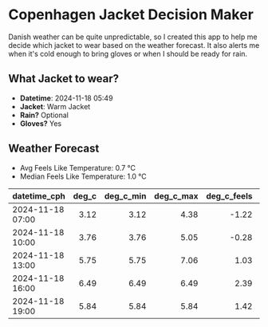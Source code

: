
# Copenhagen Jacket Decision Maker

Danish weather can be quite unpredictable, so I created this app to help me decide which jacket to wear based on the weather forecast. 
It also alerts me when it's cold enough to bring gloves or when I should be ready for rain.

## What Jacket to wear?

- **Datetime**: 2024-11-18 05:49
- **Jacket**: Warm Jacket
- **Rain?** Optional
- **Gloves?** Yes

## Weather Forecast
- Avg Feels Like Temperature: 0.7 °C
- Median Feels Like Temperature: 1.0 °C

| datetime_cph     |   deg_c |   deg_c_min |   deg_c_max |   deg_c_feels | weather   | wind   | rain   |
|:-----------------|--------:|------------:|------------:|--------------:|:----------|:-------|:-------|
| 2024-11-18 07:00 |    3.12 |        3.12 |        4.38 |         -1.22 | Clouds    | Medium | None   |
| 2024-11-18 10:00 |    3.76 |        3.76 |        5.05 |         -0.28 | Clouds    | Medium | None   |
| 2024-11-18 13:00 |    5.75 |        5.75 |        7.06 |          1.03 | Rain      | High   | Low    |
| 2024-11-18 16:00 |    6.49 |        6.49 |        6.49 |          2.39 | Rain      | High   | Low    |
| 2024-11-18 19:00 |    5.84 |        5.84 |        5.84 |          1.42 | Clouds    | High   | None   |
        